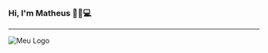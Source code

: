 ### Hi, I'm Matheus 🤚🏻💻
---
![Meu Logo](https://raw.githubusercontent.com/Matheus-1400/assets/main/Matheus%20Pereira.png?token=GHSAT0AAAAAACRPXVUX5S36V3TVA4H67TCQZRLCCIA)
<!--
**Matheus-1400/Matheus-1400** is a ✨ _special_ ✨ repository because its `README.md` (this file) appears on your GitHub profile.

Here are some ideas to get you started:

- 🔭 I’m currently working on ...
- 🌱 I’m currently learning ...
- 👯 I’m looking to collaborate on ...
- 🤔 I’m looking for help with ...
- 💬 Ask me about ...
- 📫 How to reach me: ...
- 😄 Pronouns: ...
- ⚡ Fun fact: ...
-->
